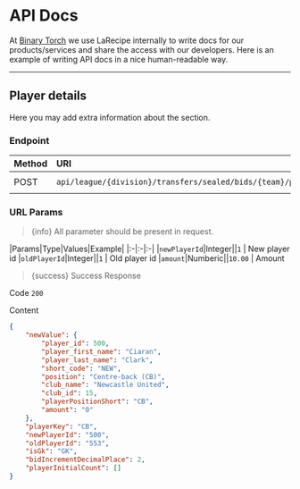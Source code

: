 # API Docs

At [Binary Torch](https://binarytorch.com.my/) we use LaRecipe internally to write docs for our products/services and share the access with our developers. Here is an example of writing API docs in a nice human-readable way.

---
<a name="division_edit"></a>
## Player details

Here you may add extra information about the section.

### Endpoint

|Method|URI|Headers|
|:-|:-|:-|
|POST|`api/league/{division}/transfers/sealed/bids/{team}/player/details`|`Bearer Token`|

### URL Params

> {info} All parameter should be present in request.

|Params|Type|Values|Example|
|:-|:-|:-|
|`newPlayerId`|Integer||`1` | New player id
|`oldPlayerId`|Integer||`1` | Old player id
|`amount`|Numberic||`10.00` | Amount

> {success} Success Response

Code `200`

Content

```json
{
    "newValue": {
        "player_id": 500,
        "player_first_name": "Ciaran",
        "player_last_name": "Clark",
        "short_code": "NEW",
        "position": "Centre-back (CB)",
        "club_name": "Newcastle United",
        "club_id": 15,
        "playerPositionShort": "CB",
        "amount": "0"
    },
    "playerKey": "CB",
    "newPlayerId": "500",
    "oldPlayerId": "553",
    "isGk": "GK",
    "bidIncrementDecimalPlace": 2,
    "playerInitialCount": []
}
```
